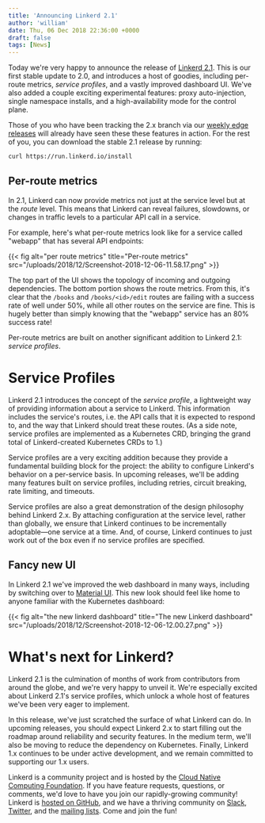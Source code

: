 ```yaml
---
title: 'Announcing Linkerd 2.1'
author: 'william'
date: Thu, 06 Dec 2018 22:36:00 +0000
draft: false
tags: [News]
---
```


Today we're very happy to announce the release of [Linkerd
2.1](https://github.com/linkerd/linkerd2/releases/tag/stable-2.1.0). This is our
first stable update to 2.0, and introduces a host of goodies, including
per-route metrics, _service profiles_, and a vastly improved dashboard UI. We've
also added a couple exciting experimental features: proxy auto-injection, single
namespace installs, and a high-availability mode for the control plane.

Those of you who have been tracking the 2.x branch via our [weekly edge
releases](https://linkerd.io/2/edge/) will already have seen these these
features in action. For the rest of you, you can download the stable 2.1 release
by running:

```bash
curl https://run.linkerd.io/install
```

## Per-route metrics

In 2.1, Linkerd can now provide metrics not just at the service level but at the
_route_ level. This means that Linkerd can reveal failures, slowdowns, or
changes in traffic levels to a particular API call in a service.

For example, here's what per-route metrics look like for a service called
"webapp" that has several API endpoints:

{{< fig
  alt="per route metrics"
  title="Per-route metrics"
  src="/uploads/2018/12/Screenshot-2018-12-06-11.58.17.png" >}}

The top part of the UI shows the topology of incoming and outgoing dependencies.
The bottom portion shows the route metrics. From this, it's clear that the
`/books` and `/books/<id>/edit` routes are failing with a success rate of well
under 50%, while all other routes on the service are fine. This is hugely better
than simply knowing that the "webapp" service has an 80% success rate!

Per-route metrics are built on another significant addition to Linkerd 2.1:
_service profiles_.

# Service Profiles

Linkerd 2.1 introduces the concept of the _service profile_, a lightweight way
of providing information about a service to Linkerd. This information includes
the service's routes, i.e. the API calls that it is expected to respond to, and
the way that Linkerd should treat these routes. (As a side note, service
profiles are implemented as a Kubernetes CRD, bringing the grand total of
Linkerd-created Kubernetes CRDs to 1.)

Service profiles are a very exciting addition because they provide a fundamental
building block for the project: the ability to configure Linkerd's behavior on a
per-service basis. In upcoming releases, we'll be adding many features built on
service profiles, including retries, circuit breaking, rate limiting, and
timeouts.

Service profiles are also a great demonstration of the design philosophy behind
Linkerd 2.x. By attaching configuration at the service level, rather than
globally, we ensure that Linkerd continues to be incrementally adoptable—one
service at a time. And, of course, Linkerd continues to just work out of the box
even if no service profiles are specified.

## Fancy new UI

In Linkerd 2.1 we've improved the web dashboard in many ways, including by
switching over to [Material UI](https://material-ui.com/). This new look should
feel like home to anyone familiar with the Kubernetes dashboard:

{{< fig
  alt="the new linkerd dashboard"
  title="The new Linkerd dashboard"
  src="/uploads/2018/12/Screenshot-2018-12-06-12.00.27.png" >}}

# What's next for Linkerd?

Linkerd 2.1 is the culmination of months of work from contributors from around
the globe, and we're very happy to unveil it. We're especially excited about
Linkerd 2.1's service profiles, which unlock a whole host of features we've been
very eager to implement.

In this release, we've just scratched the surface of what Linkerd can do. In
upcoming releases, you should expect Linkerd 2.x to start filling out the
roadmap around reliability and security features. In the medium term, we'll also
be moving to reduce the dependency on Kubernetes. Finally, Linkerd 1.x continues
to be under active development, and we remain committed to supporting our 1.x
users.

Linkerd is a community project and is hosted by the [Cloud Native Computing
Foundation](https://cncf.io). If you have feature requests, questions, or
comments, we'd love to have you join our rapidly-growing community! Linkerd is
[hosted on GitHub](https://github.com/linkerd/linkerd2), and we have a thriving
community on [Slack](https://slack.linkerd.io),
[Twitter](https://twitter.com/linkerd), and the [mailing
lists](https://lists.cncf.io/g/cncf-linkerd-users). Come and join the fun!
